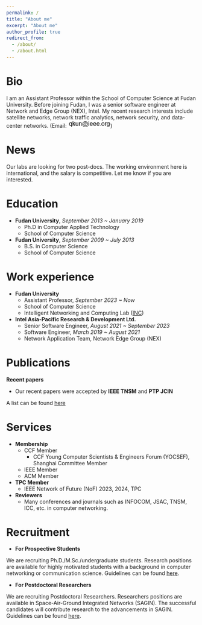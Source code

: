 ```yaml
---
permalink: /
title: "About me"
excerpt: "About me"
author_profile: true
redirect_from: 
  - /about/
  - /about.html
---
```


Bio
=====
I am an Assistant Professor within the School of Computer Science at Fudan University. Before joining Fudan, I was a senior software engineer at Network and Edge Group (NEX), Intel. My recent research interests include satellite networks, network traffic analytics, network security, and data-center networks. (Email: ![Email](https://github.com/flyfox141/flyfox141.github.io/blob/master/images/email.png?raw=true))

News
======
Our labs are looking for two post-docs. The working environment here is international, and the salary is competitive. Let me know if you are interested.

Education
======
* **Fudan University**, _September 2013 ~ January 2019_
  * Ph.D in Computer Applied Technology
  * School of Computer Science
* **Fudan University**, _September 2009 ~ July 2013_
  * B.S. in Computer Science
  * School of Computer Science

Work experience
======
* **Fudan University**
  * Assistant Professor, _September 2023 ~ Now_
  * School of Computer Science 
  * Intelligent Networking and Computing Lab ([INC](https://inc.fudan.edu.cn/incenglish/))
* **Intel Asia-Pacific Research & Development Ltd.**
  * Senior Software Engineer, _August 2021 ~ September 2023_
  * Software Engineer, _March 2019 ~ August 2021_
  * Network Application Team, Network Edge Group (NEX)


Publications
======
**Recent papers**
  * Our recent papers were accepted by **IEEE TNSM** and **PTP JCIN**

A list can be found [here](https://flyfox141.github.io/publications/)

Services
=====
* **Membership**
  * CCF Member
    * CCF Young Computer Scientists & Engineers Forum (YOCSEF), Shanghai Committee Member
  * IEEE Member
  * ACM Member
* **TPC Member**
  * IEEE Network of Future (NoF) 2023, 2024, TPC
* **Reviewers**
  * Many conferences and journals such as INFOCOM, JSAC, TNSM, ICC, etc. in computer networking.  

Recruitment
=====
* **For Prospective Students**
 
We are recruiting Ph.D./M.Sc./undergraduate students. Research positions are available for highly motivated students with a background in computer networking or communication science. Guidelines can be found [here](https://flyfox141.github.io/students/).

* **For Postdoctoral Researchers**
 
We are recruiting Postdoctoral Researchers. Researchers positions are available in Space-Air-Ground Integrated Networks (SAGIN). The successful candidates will contribute research to the advancements in SAGIN. Guidelines can be found [here](https://flyfox141.github.io/recruitment/).
